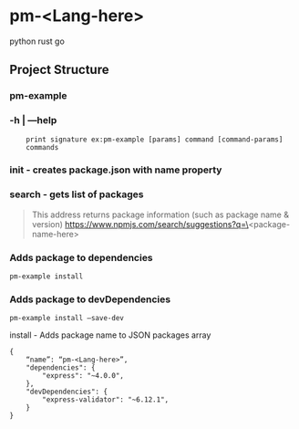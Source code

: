 # pm-\<Lang-here\>

python
rust
go

## Project Structure

### pm-example 
### -h | —help
```
	print signature ex:pm-example [params] command [command-params]  
	commands 
```

### init <name> - creates package.json with name property

### search - gets list of packages

> This address returns package information (such as package name & version)
> https://www.npmjs.com/search/suggestions?q=\<package-name-here\>

### Adds package to dependencies
```pm-example install```

### Adds package to devDependencies
```pm-example install —save-dev```

install - Adds package name to JSON packages array
```
{
	“name”: “pm-<Lang-here>”,
	"dependencies": {
		"express": "~4.0.0",
	},
	"devDependencies": {
		"express-validator": "~6.12.1",
	}
}
```